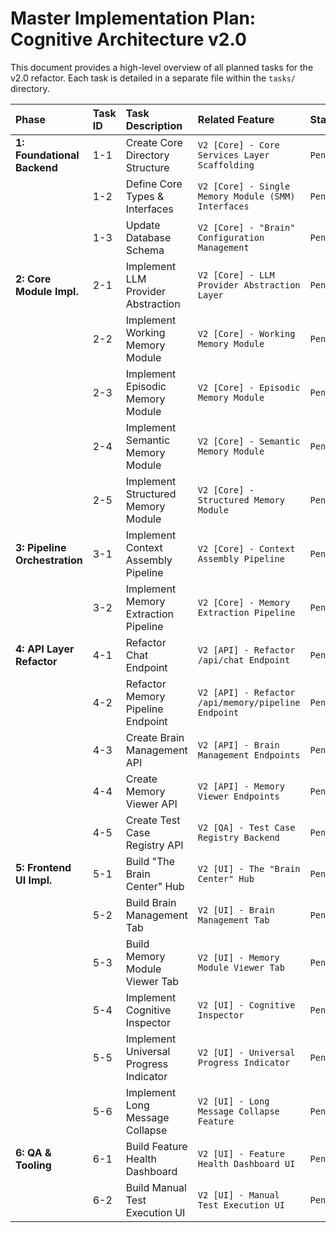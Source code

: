
# Master Implementation Plan: Cognitive Architecture v2.0

This document provides a high-level overview of all planned tasks for the v2.0 refactor. Each task is detailed in a separate file within the `tasks/` directory.

| Phase | Task ID | Task Description | Related Feature | Status |
| :--- | :--- | :--- | :--- | :--- |
| **1: Foundational Backend** | 1-1 | Create Core Directory Structure | `V2 [Core] - Core Services Layer Scaffolding` | `Pending` |
| | 1-2 | Define Core Types & Interfaces | `V2 [Core] - Single Memory Module (SMM) Interfaces` | `Pending` |
| | 1-3 | Update Database Schema | `V2 [Core] - "Brain" Configuration Management` | `Pending` |
| **2: Core Module Impl.** | 2-1 | Implement LLM Provider Abstraction | `V2 [Core] - LLM Provider Abstraction Layer` | `Pending` |
| | 2-2 | Implement Working Memory Module | `V2 [Core] - Working Memory Module` | `Pending` |
| | 2-3 | Implement Episodic Memory Module | `V2 [Core] - Episodic Memory Module` | `Pending` |
| | 2-4 | Implement Semantic Memory Module | `V2 [Core] - Semantic Memory Module` | `Pending` |
| | 2-5 | Implement Structured Memory Module | `V2 [Core] - Structured Memory Module` | `Pending` |
| **3: Pipeline Orchestration**| 3-1 | Implement Context Assembly Pipeline | `V2 [Core] - Context Assembly Pipeline` | `Pending` |
| | 3-2 | Implement Memory Extraction Pipeline | `V2 [Core] - Memory Extraction Pipeline` | `Pending` |
| **4: API Layer Refactor** | 4-1 | Refactor Chat Endpoint | `V2 [API] - Refactor /api/chat Endpoint` | `Pending` |
| | 4-2 | Refactor Memory Pipeline Endpoint | `V2 [API] - Refactor /api/memory/pipeline Endpoint` | `Pending` |
| | 4-3 | Create Brain Management API | `V2 [API] - Brain Management Endpoints` | `Pending` |
| | 4-4 | Create Memory Viewer API | `V2 [API] - Memory Viewer Endpoints` | `Pending` |
| | 4-5 | Create Test Case Registry API | `V2 [QA] - Test Case Registry Backend` | `Pending` |
| **5: Frontend UI Impl.** | 5-1 | Build "The Brain Center" Hub | `V2 [UI] - The "Brain Center" Hub` | `Pending` |
| | 5-2 | Build Brain Management Tab | `V2 [UI] - Brain Management Tab` | `Pending` |
| | 5-3 | Build Memory Module Viewer Tab | `V2 [UI] - Memory Module Viewer Tab` | `Pending` |
| | 5-4 | Implement Cognitive Inspector | `V2 [UI] - Cognitive Inspector` | `Pending` |
| | 5-5 | Implement Universal Progress Indicator| `V2 [UI] - Universal Progress Indicator` | `Pending` |
| | 5-6 | Implement Long Message Collapse | `V2 [UI] - Long Message Collapse Feature` | `Pending` |
| **6: QA & Tooling** | 6-1 | Build Feature Health Dashboard | `V2 [UI] - Feature Health Dashboard UI` | `Pending` |
| | 6-2 | Build Manual Test Execution UI | `V2 [UI] - Manual Test Execution UI` | `Pending` |
